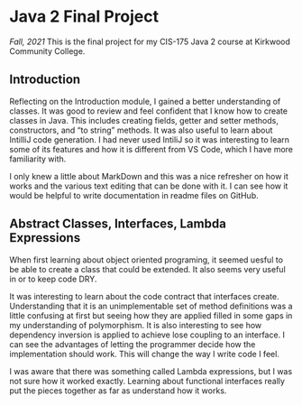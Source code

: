 # Java 2 Final Project
*Fall, 2021*
This is the final project for my CIS-175 Java 2 course at Kirkwood Community College.

## Introduction

Reflecting on the Introduction module, I gained a better understanding of classes. It was good to review and feel confident that I know how to create classes in Java. This includes creating fields, getter and setter methods, constructors, and “to string” methods. It was also useful to learn about IntilliJ code generation. I had never used IntiliJ so it was interesting to learn some of its features and how it is different from VS Code, which I have more familiarity with.

I only knew a little about MarkDown and this was a nice refresher on how it works and the various text editing that can be done with it. I can see how it would be helpful to write documentation in readme files on GitHub.

## Abstract Classes, Interfaces, Lambda Expressions

When first learning about object oriented programing, it seemed uesful to be able to create a class that could be extended. It also seems very useful in or to keep code DRY.

It was interesting to learn about the code contract that interfaces create. Understanding that it is an unimplementable set of method definitions was a little confusing at first but seeing how they are applied filled in some gaps in my understanding of polymorphism. It is also interesting to see how dependency inversion is applied to achieve lose coupling to an interface. I can see the advantages of letting the programmer decide how the implementation should work. This will change the way I write code I feel.

I was aware that there was something called Lambda expressions, but I was not sure how it worked exactly. Learning about functional interfaces really put the pieces together as far as understand how it works.




